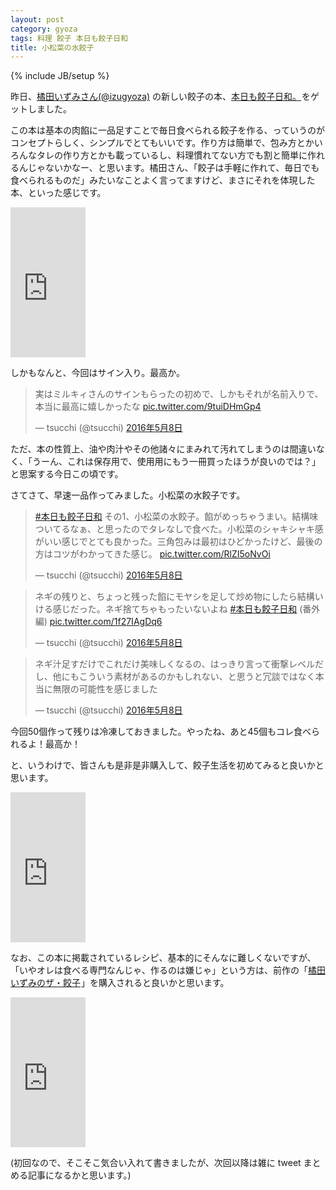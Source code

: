 ```yaml
---
layout: post
category: gyoza
tags: 料理 餃子 本日も餃子日和
title: 小松菜の水餃子
---
```

{% include JB/setup %}

昨日、[橘田いずみさん(@izugyoza)](https://twitter.com/izugyoza) の新しい餃子の本、<a  href="http://www.amazon.co.jp/gp/product/439114834X/ref=as_li_qf_sp_asin_tl?ie=UTF8&camp=247&creative=1211&creativeASIN=439114834X&linkCode=as2&tag=tsucchisblog-22">本日も餃子日和。</a><img src="http://ir-jp.amazon-adsystem.com/e/ir?t=tsucchisblog-22&l=as2&o=9&a=439114834X" width="1" height="1" border="0" alt="" style="border:none !important; margin:0px !important;" />をゲットしました。

この本は基本の肉餡に一品足すことで毎日食べられる餃子を作る、っていうのがコンセプトらしく、シンプルでとてもいいです。作り方は簡単で、包み方とかいろんなタレの作り方とかも載っているし、料理慣れてない方でも割と簡単に作れるんじゃないかなー、と思います。橘田さん、「餃子は手軽に作れて、毎日でも食べられるものだ」みたいなことよく言ってますけど、まさにそれを体現した本、といった感じです。

<iframe src="http://rcm-fe.amazon-adsystem.com/e/cm?t=tsucchisblog-22&o=9&p=8&l=as1&asins=439114834X&ref=qf_sp_asin_til&fc1=000000&IS2=1&lt1=_blank&m=amazon&lc1=0000FF&bc1=000000&bg1=FFFFFF&f=ifr" style="width:120px;height:240px;" scrolling="no" marginwidth="0" marginheight="0" frameborder="0"></iframe>

しかもなんと、今回はサイン入り。最高か。

<blockquote class="twitter-tweet" data-lang="ja"><p lang="ja" dir="ltr">実はミルキィさんのサインもらったの初めで、しかもそれが名前入りで、本当に最高に嬉しかったな <a href="https://t.co/9tuiDHmGp4">pic.twitter.com/9tuiDHmGp4</a></p>&mdash; tsucchi (@tsucchi) <a href="https://twitter.com/tsucchi/status/729291866718412800">2016年5月8日</a></blockquote>
<script async src="//platform.twitter.com/widgets.js" charset="utf-8"></script>

ただ、本の性質上、油や肉汁やその他諸々にまみれて汚れてしまうのは間違いなく、「うーん、これは保存用で、使用用にもう一冊買ったほうが良いのでは？」と思案する今日この頃です。

さてさて、早速一品作ってみました。小松菜の水餃子です。

<blockquote class="twitter-tweet" data-lang="ja"><p lang="ja" dir="ltr"><a href="https://twitter.com/hashtag/%E6%9C%AC%E6%97%A5%E3%82%82%E9%A4%83%E5%AD%90%E6%97%A5%E5%92%8C?src=hash">#本日も餃子日和</a> その1、小松菜の水餃子。餡がめっちゃうまい。結構味ついてるなぁ、と思ったのでタレなしで食べた。小松菜のシャキシャキ感がいい感じでとても良かった。三角包みは最初はひどかったけど、最後の方はコツがわかってきた感じ。 <a href="https://t.co/RlZI5oNvOi">pic.twitter.com/RlZI5oNvOi</a></p>&mdash; tsucchi (@tsucchi) <a href="https://twitter.com/tsucchi/status/729285644183199745">2016年5月8日</a></blockquote>
<script async src="//platform.twitter.com/widgets.js" charset="utf-8"></script>

<blockquote class="twitter-tweet" data-lang="ja"><p lang="ja" dir="ltr">ネギの残りと、ちょっと残った餡にモヤシを足して炒め物にしたら結構いける感じだった。ネギ捨てちゃもったいないよね <a href="https://twitter.com/hashtag/%E6%9C%AC%E6%97%A5%E3%82%82%E9%A4%83%E5%AD%90%E6%97%A5%E5%92%8C?src=hash">#本日も餃子日和</a> (番外編) <a href="https://t.co/1f27IAgDq6">pic.twitter.com/1f27IAgDq6</a></p>&mdash; tsucchi (@tsucchi) <a href="https://twitter.com/tsucchi/status/729286389846564864">2016年5月8日</a></blockquote>
<script async src="//platform.twitter.com/widgets.js" charset="utf-8"></script>

<blockquote class="twitter-tweet" data-lang="ja"><p lang="ja" dir="ltr">ネギ汁足すだけでこれだけ美味しくなるの、はっきり言って衝撃レベルだし、他にもこういう素材があるのかもしれない、と思うと冗談ではなく本当に無限の可能性を感じました</p>&mdash; tsucchi (@tsucchi) <a href="https://twitter.com/tsucchi/status/729290045211824128">2016年5月8日</a></blockquote>
<script async src="//platform.twitter.com/widgets.js" charset="utf-8"></script>

今回50個作って残りは冷凍しておきました。やったね、あと45個もコレ食べられるよ！最高か！

と、いうわけで、皆さんも是非是非購入して、餃子生活を初めてみると良いかと思います。

<iframe src="http://rcm-fe.amazon-adsystem.com/e/cm?t=tsucchisblog-22&o=9&p=8&l=as1&asins=439114834X&ref=qf_sp_asin_til&fc1=000000&IS2=1&lt1=_blank&m=amazon&lc1=0000FF&bc1=000000&bg1=FFFFFF&f=ifr" style="width:120px;height:240px;" scrolling="no" marginwidth="0" marginheight="0" frameborder="0"></iframe>

なお、この本に掲載されているレシピ、基本的にそんなに難しくないですが、「いやオレは食べる専門なんじゃ、作るのは嫌じゃ」という方は、前作の「<a  href="http://www.amazon.co.jp/gp/product/4048994042/ref=as_li_qf_sp_asin_tl?ie=UTF8&camp=247&creative=1211&creativeASIN=4048994042&linkCode=as2&tag=tsucchisblog-22">橘田いずみのザ・餃子</a><img src="http://ir-jp.amazon-adsystem.com/e/ir?t=tsucchisblog-22&l=as2&o=9&a=4048994042" width="1" height="1" border="0" alt="" style="border:none !important; margin:0px !important;" />」を購入されると良いかと思います。

<iframe src="http://rcm-fe.amazon-adsystem.com/e/cm?t=tsucchisblog-22&o=9&p=8&l=as1&asins=4048994042&ref=qf_sp_asin_til&fc1=000000&IS2=1&lt1=_blank&m=amazon&lc1=0000FF&bc1=000000&bg1=FFFFFF&f=ifr" style="width:120px;height:240px;" scrolling="no" marginwidth="0" marginheight="0" frameborder="0"></iframe>

(初回なので、そこそこ気合い入れて書きましたが、次回以降は雑に tweet まとめる記事になるかと思います。)

